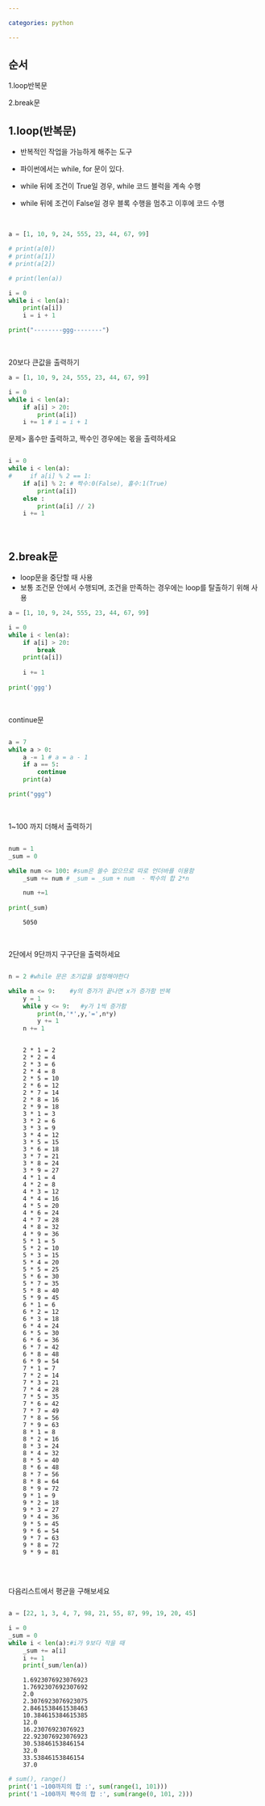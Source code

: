 ```yaml
---

categories: python

---
```


순서
---
1.loop반복문

2.break문






1.loop(반복문)
---
- 반복적인 작업을 가능하게 해주는 도구
- 파이썬에서는 while, for 문이 있다.

- while 뒤에 조건이 True일 경우, while 코드 블럭을 계속 수행
- while 뒤에 조건이 False일 경우 블록 수행을 멈추고 이후에 코드 수행


&nbsp; 



```python
a = [1, 10, 9, 24, 555, 23, 44, 67, 99]

# print(a[0])
# print(a[1])
# print(a[2])

# print(len(a))

i = 0
while i < len(a):
    print(a[i])
    i = i + 1

print("--------ggg--------")

```


&nbsp; 

20보다 큰값을 출력하기

```python
a = [1, 10, 9, 24, 555, 23, 44, 67, 99]

i = 0
while i < len(a):
    if a[i] > 20:
        print(a[i])
    i += 1 # i = i + 1
```


문제> 홀수만 출력하고, 짝수인 경우에는 몫을 출력하세요

```python

i = 0
while i < len(a):
#     if a[i] % 2 == 1:
    if a[i] % 2: # 짝수:0(False), 홀수:1(True) 
        print(a[i])
    else :
        print(a[i] // 2)
    i += 1        
```



&nbsp; 




2.break문
----
- loop문을 중단할 때 사용
- 보통 조건문 안에서 수행되며, 조건을 만족하는 경우에는 loop를 탈출하기 위해 사용


```python
a = [1, 10, 9, 24, 555, 23, 44, 67, 99]

i = 0
while i < len(a):
    if a[i] > 20:
        break
    print(a[i])
    
    i += 1
    
print('ggg')    
```
&nbsp; 

continue문 
```python

a = 7
while a > 0:
    a -= 1 # a = a - 1
    if a == 5:
        continue
    print(a)

print("ggg")    
```


&nbsp; 

1~100 까지 더해서 출력하기

```python

num = 1
_sum = 0 

while num <= 100: #sum은 쓸수 없으므로 따로 언더바를 이용함
    _sum += num # _sum = _sum + num  - 짝수의 합 2*n

    num +=1
    
print(_sum)    

```
```
    5050
```

&nbsp; 


2단에서 9단까지 구구단을 출력하세요
```python

n = 2 #while 문은 초기값을 설정해야한다

while n <= 9:    #y의 증가가 끝나면 x가 증가함 반복
    y = 1         
    while y <= 9:   #y가 1씩 증가함
        print(n,'*',y,'=',n*y)
        y += 1
    n += 1
```
```

    2 * 1 = 2
    2 * 2 = 4
    2 * 3 = 6
    2 * 4 = 8
    2 * 5 = 10
    2 * 6 = 12
    2 * 7 = 14
    2 * 8 = 16
    2 * 9 = 18
    3 * 1 = 3
    3 * 2 = 6
    3 * 3 = 9
    3 * 4 = 12
    3 * 5 = 15
    3 * 6 = 18
    3 * 7 = 21
    3 * 8 = 24
    3 * 9 = 27
    4 * 1 = 4
    4 * 2 = 8
    4 * 3 = 12
    4 * 4 = 16
    4 * 5 = 20
    4 * 6 = 24
    4 * 7 = 28
    4 * 8 = 32
    4 * 9 = 36
    5 * 1 = 5
    5 * 2 = 10
    5 * 3 = 15
    5 * 4 = 20
    5 * 5 = 25
    5 * 6 = 30
    5 * 7 = 35
    5 * 8 = 40
    5 * 9 = 45
    6 * 1 = 6
    6 * 2 = 12
    6 * 3 = 18
    6 * 4 = 24
    6 * 5 = 30
    6 * 6 = 36
    6 * 7 = 42
    6 * 8 = 48
    6 * 9 = 54
    7 * 1 = 7
    7 * 2 = 14
    7 * 3 = 21
    7 * 4 = 28
    7 * 5 = 35
    7 * 6 = 42
    7 * 7 = 49
    7 * 8 = 56
    7 * 9 = 63
    8 * 1 = 8
    8 * 2 = 16
    8 * 3 = 24
    8 * 4 = 32
    8 * 5 = 40
    8 * 6 = 48
    8 * 7 = 56
    8 * 8 = 64
    8 * 9 = 72
    9 * 1 = 9
    9 * 2 = 18
    9 * 3 = 27
    9 * 4 = 36
    9 * 5 = 45
    9 * 6 = 54
    9 * 7 = 63
    9 * 8 = 72
    9 * 9 = 81
    
```

&nbsp; 



다음리스트에서 평균을 구해보세요

```python

a = [22, 1, 3, 4, 7, 98, 21, 55, 87, 99, 19, 20, 45]

i = 0
_sum = 0
while i < len(a):#i가 9보다 작을 때 
    _sum += a[i]
    i += 1
    print(_sum/len(a))
```
```
    1.6923076923076923
    1.7692307692307692
    2.0
    2.3076923076923075
    2.8461538461538463
    10.384615384615385
    12.0
    16.23076923076923
    22.923076923076923
    30.53846153846154
    32.0
    33.53846153846154
    37.0
```



```python
# sum(), range()
print('1 ~100까지의 합 :', sum(range(1, 101)))
print('1 ~100까지 짝수의 합 :', sum(range(0, 101, 2)))
```
